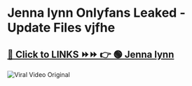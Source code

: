 
 # Jenna lynn Onlyfans Leaked - Update Files vjfhe

## <h2><a href="https://clipsfans.com/Jenna_lynn&ref=git">🔗 Click to LINKS ⏩⏩ 👉 🟢 Jenna lynn </a></h2>

<a href="https://clipsfans.com/Jenna_lynn&ref=git" rel="nofollow" data-target="animated-image.originalLink"><img src="https://i.ibb.co.com/xMMVF88/686577567.gif" alt="Viral Video Original" style="max-width: 100%; display: inline-block;" data-target="animated-image.originalImage"></a>

